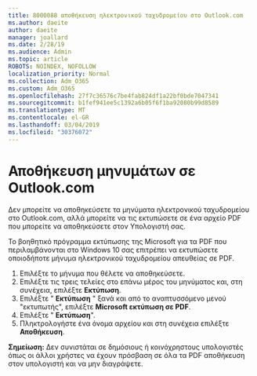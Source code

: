 ```yaml
---
title: 8000088 αποθήκευση ηλεκτρονικού ταχυδρομείου στο Outlook.com
ms.author: daeite
author: daeite
manager: joallard
ms.date: 2/28/19
ms.audience: Admin
ms.topic: article
ROBOTS: NOINDEX, NOFOLLOW
localization_priority: Normal
ms.collection: Adm_O365
ms.custom: Adm_O365
ms.openlocfilehash: 27f7c36576c7be4fab824df1a22bf0bde7047341
ms.sourcegitcommit: b1fef941ee5c1392a6b05f6f1ba92080b99d8589
ms.translationtype: MT
ms.contentlocale: el-GR
ms.lasthandoff: 03/04/2019
ms.locfileid: "30376072"
---
```

# <a name="saving-messages-in-outlookcom"></a>Αποθήκευση μηνυμάτων σε Outlook.com

Δεν μπορείτε να αποθηκεύσετε τα μηνύματα ηλεκτρονικού ταχυδρομείου στο Outlook.com, αλλά μπορείτε να τις εκτυπώσετε σε ένα αρχείο PDF που μπορείτε να αποθηκεύσετε στον Υπολογιστή σας.

Το βοηθητικό πρόγραμμα εκτύπωσης της Microsoft για τα PDF που περιλαμβάνονται στο Windows 10 σας επιτρέπει να εκτυπώσετε οποιοδήποτε μήνυμα ηλεκτρονικού ταχυδρομείου απευθείας σε PDF.

1. Επιλέξτε το μήνυμα που θέλετε να αποθηκεύσετε.
2. Επιλέξτε τις τρεις τελείες στο επάνω μέρος του μηνύματος και, στη συνέχεια, επιλέξτε **Εκτύπωση**.
3. Επιλέξτε " **Εκτύπωση** " ξανά και από το αναπτυσσόμενο μενού "εκτυπωτής", επιλέξτε **Microsoft εκτύπωση σε PDF**.
4. Επιλέξτε " **Εκτύπωση**".
5. Πληκτρολογήστε ένα όνομα αρχείου και στη συνέχεια επιλέξτε **Αποθήκευση**.

**Σημείωση:** Δεν συνιστάται σε δημόσιους ή κοινόχρηστους υπολογιστές όπως οι άλλοι χρήστες να έχουν πρόσβαση σε όλα τα PDF αποθήκευση στον υπολογιστή και να μην διαγράψετε.